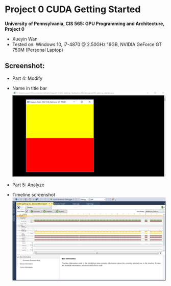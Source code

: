 Project 0 CUDA Getting Started
====================

**University of Pennsylvania, CIS 565: GPU Programming and Architecture, Project 0**

* Xueyin Wan
* Tested on: Windows 10, i7-4870 @ 2.50GHz 16GB, NVIDIA GeForce GT 750M (Personal Laptop)

## Screenshot: 
- Part 4: Modify
- Name in title bar
![](images/example1.PNG)

- Part 5: Analyze 
- Timeline screenshot 
![](images/performance1.PNG)
 

